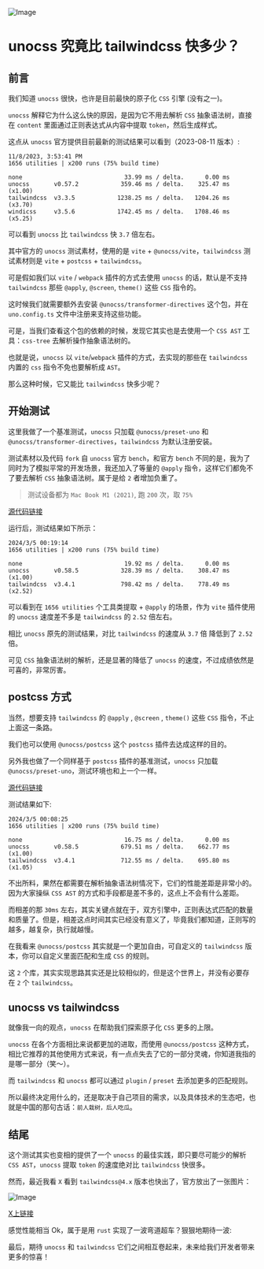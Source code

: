 ![Image](https://pic4.zhimg.com/80/v2-e967ccea27e66471685a27c2812b6ab4.jpg)

# unocss 究竟比 tailwindcss 快多少？

## 前言

我们知道 `unocss` 很快，也许是目前最快的原子化 `CSS` 引擎 (没有之一)。

`unocss` 解释它为什么这么快的原因，是因为它不用去解析 `CSS` 抽象语法树，直接在 `content` 里面通过正则表达式从内容中提取 `token`，然后生成样式。

这点从 `unocss` 官方提供目前最新的测试结果可以看到（2023-08-11 版本）:

```
11/8/2023, 3:53:41 PM
1656 utilities | x200 runs (75% build time)

none                             33.99 ms / delta.      0.00 ms
unocss       v0.57.2            359.46 ms / delta.    325.47 ms (x1.00)
tailwindcss  v3.3.5            1238.25 ms / delta.   1204.26 ms (x3.70)
windicss     v3.5.6            1742.45 ms / delta.   1708.46 ms (x5.25)
```

可以看到 `unocss` 比 `tailwindcss` 快 `3.7` 倍左右。

其中官方的 `unocss` 测试素材，使用的是 `vite` + `@unocss/vite`，`tailwindcss` 测试素材则是 `vite` + `postcss` + `tailwindcss`。

可是假如我们以 `vite` / `webpack` 插件的方式去使用 `unocss` 的话，默认是不支持 `tailwindcss` 那些 `@apply`, `@screen`, `theme()` 这些 `CSS` 指令的。

这时候我们就需要额外去安装 `@unocss/transformer-directives` 这个包，并在 `uno.config.ts` 文件中注册来支持这些功能。

可是，当我们查看这个包的依赖的时候，发现它其实也是去使用一个 `CSS AST` 工具：`css-tree` 去解析操作抽象语法树的。

也就是说，`unocss` 以 `vite`/`webpack` 插件的方式，去实现的那些在 `tailwindcss` 内置的 `css` 指令不免也要解析成 `AST`。

那么这种时候，它又能比 `tailwindcss` 快多少呢？

## 开始测试

这里我做了一个基准测试，`unocss` 只加载 `@unocss/preset-uno` 和 `@unocss/transformer-directives`，`tailwindcss` 为默认注册安装。

测试素材以及代码 `fork` 自 `unocss` 官方 `bench`，和官方 `bench` 不同的是，我为了同时为了模拟平常的开发场景，我还加入了等量的 `@apply` 指令，这样它们都免不了要去解析 `CSS` 抽象语法树。属于是给 `2` 者增加负重了。

> 测试设备都为 `Mac Book M1 (2021)`, 跑 `200` 次，取 `75%`

[源代码链接](https://github.com/sonofmagic/tailwindcss-vs-unocss-postcss-plugin/tree/main/bench)

运行后，测试结果如下所示：

```
2024/3/5 00:19:14
1656 utilities | x200 runs (75% build time)

none                             19.92 ms / delta.      0.00 ms 
unocss       v0.58.5            328.39 ms / delta.    308.47 ms (x1.00)
tailwindcss  v3.4.1             798.42 ms / delta.    778.49 ms (x2.52)
```

可以看到在 `1656 utilities` 个工具类提取 + `@apply` 的场景，作为 `vite` 插件使用的 `unocss` 速度差不多是 `tailwindcss` 的 `2.52` 倍左右。

相比 `unocss` 原先的测试结果，对比 `tailwindcss` 的速度从 `3.7` 倍 降低到了 `2.52` 倍。

可见 `CSS` 抽象语法树的解析，还是显著的降低了 `unocss` 的速度，不过成绩依然是可喜的，非常厉害。

## postcss 方式

当然，想要支持 `tailwindcss` 的 `@apply` , `@screen` , `theme()` 这些 `CSS` 指令，不止上面这一条路。

我们也可以使用 `@unocss/postcss` 这个 `postcss` 插件去达成这样的目的。

另外我也做了一个同样基于 `postcss` 插件的基准测试，`unocss` 只加载 `@unocss/preset-uno`，测试环境也和上一个一样。

[源代码链接](https://github.com/sonofmagic/tailwindcss-vs-unocss-postcss-plugin/tree/main/bench-postcss)

测试结果如下:

```
2024/3/5 00:08:25
1656 utilities | x200 runs (75% build time)

none                             16.75 ms / delta.      0.00 ms 
unocss       v0.58.5            679.51 ms / delta.    662.77 ms (x1.00)
tailwindcss  v3.4.1             712.55 ms / delta.    695.80 ms (x1.05)
```

不出所料，果然在都需要在解析抽象语法树情况下，它们的性能差距是非常小的。因为大家操纵 `CSS AST` 的方式和手段都是差不多的，这点上不会有什么差距。

而相差的那 `30ms` 左右，其实关键点就在于，双方引擎中，正则表达式匹配的数量和质量了。但是，相差这点时间其实已经没有意义了，毕竟我们都知道，正则写的越多，越复杂，执行就越慢。

在我看来 `@unocss/postcss` 其实就是一个更加自由，可自定义的 `tailwindcss` 版本，你可以自定义里面匹配和生成 `CSS` 的规则。

这 `2` 个库，其实实现思路其实还是比较相似的，但是这个世界上，并没有必要存在 `2` 个 `tailwindcss`。

## unocss vs tailwindcss

就像我一向的观点，`unocss` 在帮助我们探索原子化 `CSS` 更多的上限。

`unocss` 在各个方面相比来说都更加的进取，而使用 `@unocss/postcss` 这种方式，相比它推荐的其他使用方式来说，有一点点失去了它的一部分灵魂，你知道我指的是哪一部分（笑～）。

而 `tailwindcss` 和 `unocss` 都可以通过 `plugin` / `preset` 去添加更多的匹配规则。

所以最终决定用什么的，还是取决于自己项目的需求，以及具体技术的生态吧，也就是中国的那句古话：`前人栽树，后人吃瓜`。

## 结尾

这个测试其实也变相的提供了一个 `unocss` 的最佳实践，即只要尽可能少的解析 `CSS AST`，`unocss` 提取 `token` 的速度绝对比 `tailwindcss` 快很多。

然而，最近我看 `X` 看到 `tailwindcss@4.x` 版本也快出了，官方放出了一张图片：

![Image](https://pic4.zhimg.com/80/v2-33cf8c5eb6cf4ed855a96ade3c3af36d.jpg)

[X上链接](https://twitter.com/adamwathan/status/1748408633518420130)

感觉性能相当 Ok，属于是用 `rust` 实现了一波弯道超车？狠狠地期待一波:

最后，期待 `unocss` 和 `tailwindcss` 它们之间相互卷起来，未来给我们开发者带来更多的惊喜！
